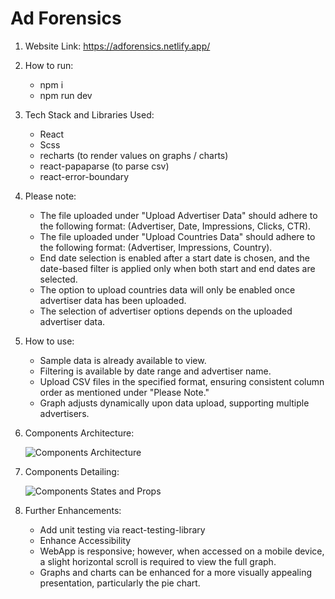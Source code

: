# Ad Forensics
1. Website Link: https://adforensics.netlify.app/

2. How to run:
    - npm i
    - npm run dev

3. Tech Stack and Libraries Used:
    - React
    - Scss
    - recharts (to render values on graphs / charts)
    - react-papaparse (to parse csv)
    - react-error-boundary

4. Please note:
    - The file uploaded under "Upload Advertiser Data" should adhere to the following format: (Advertiser, Date, Impressions, Clicks, CTR).
    - The file uploaded under "Upload Countries Data" should adhere to the following format: (Advertiser, Impressions, Country).
    - End date selection is enabled after a start date is chosen, and the date-based filter is applied only when both start and end dates are selected.
    - The option to upload countries data will only be enabled once advertiser data has been uploaded.
    - The selection of advertiser options depends on the uploaded advertiser data.

5. How to use:
    - Sample data is already available to view.
    - Filtering is available by date range and advertiser name.
    - Upload CSV files in the specified format, ensuring consistent column order as mentioned under "Please Note."
    - Graph adjusts dynamically upon data upload, supporting multiple advertisers.

6. Components Architecture:

    ![Components Architecture](https://res.cloudinary.com/dspcaiix6/image/upload/v1717940458/AdForensics.drawio_fsxst5.svg)

7. Components Detailing:

   ![Components States and Props](https://res.cloudinary.com/dspcaiix6/image/upload/v1717945767/AdForensics-States-Props.drawio_cxqyxr.svg)


8. Further Enhancements:
    - Add unit testing via react-testing-library
    - Enhance Accessibility
    - WebApp is responsive; however, when accessed on a mobile device, a slight horizontal scroll is required to view the full graph.
    - Graphs and charts can be enhanced for a more visually appealing presentation, particularly the pie chart.
